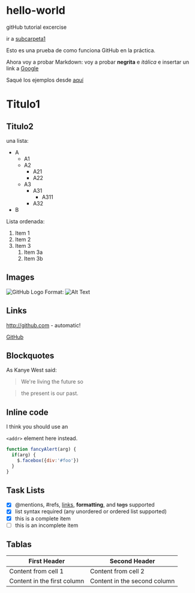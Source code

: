 # hello-world
gitHub tutorial excercise

ir a [subcarpeta1](https://github.com/EdoFro/hello-world/tree/master/subcarpeta1)

Esto es una prueba de como funciona GitHub en la práctica.

Ahora voy a probar Markdown:
voy a probar **negrita** e *itálica* e insertar un link a [Google](http://google.com)

Saqué los ejemplos desde [aquí](https://guides.github.com/features/mastering-markdown/)

# Titulo1
## Titulo2

una lista:
* A
  * A1
  * A2
    * A21
    * A22
  * A3
    * A31
      * A311
    * A32
* B

Lista ordenada:
1. Item 1
1. Item 2
1. Item 3
   1. Item 3a
   1. Item 3b

## Images
![GitHub Logo](/images/logo.png)
Format: ![Alt Text](url)

## Links
http://github.com - automatic!

[GitHub](http://github.com)

## Blockquotes
As Kanye West said:
> We're living the future so

> the present is our past.

## Inline code
I think you should use an

`<addr>` element here instead.

```javascript
function fancyAlert(arg) {
  if(arg) {
    $.facebox({div:'#foo'})
  }
}
```

## Task Lists
- [x] @mentions, #refs, [links](), **formatting**, and <del>tags</del> supported
- [x] list syntax required (any unordered or ordered list supported)
- [x] this is a complete item
- [ ] this is an incomplete item

## Tablas
First Header | Second Header
------------ | -------------
Content from cell 1 | Content from cell 2
Content in the first column | Content in the second column
